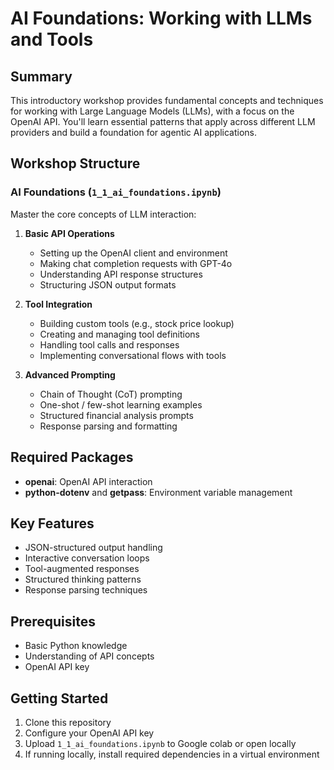 # AI Foundations: Working with LLMs and Tools

## Summary

This introductory workshop provides fundamental concepts and techniques for working with Large Language Models (LLMs), with a focus on the OpenAI API. You'll learn essential patterns that apply across different LLM providers and build a foundation for agentic AI applications.

## Workshop Structure

### AI Foundations (`1_1_ai_foundations.ipynb`)

Master the core concepts of LLM interaction:

1. **Basic API Operations**

   - Setting up the OpenAI client and environment
   - Making chat completion requests with GPT-4o
   - Understanding API response structures
   - Structuring JSON output formats

2. **Tool Integration**

   - Building custom tools (e.g., stock price lookup)
   - Creating and managing tool definitions
   - Handling tool calls and responses
   - Implementing conversational flows with tools

3. **Advanced Prompting**
   - Chain of Thought (CoT) prompting
   - One-shot / few-shot learning examples
   - Structured financial analysis prompts
   - Response parsing and formatting

## Required Packages

- **openai**: OpenAI API interaction
- **python-dotenv** and **getpass**: Environment variable management

## Key Features

- JSON-structured output handling
- Interactive conversation loops
- Tool-augmented responses
- Structured thinking patterns
- Response parsing techniques

## Prerequisites

- Basic Python knowledge
- Understanding of API concepts
- OpenAI API key

## Getting Started

1. Clone this repository
2. Configure your OpenAI API key
3. Upload `1_1_ai_foundations.ipynb` to Google colab or open locally
4. If running locally, install required dependencies in a virtual environment
